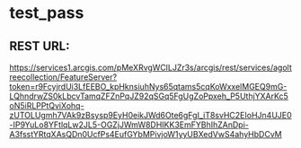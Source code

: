 # test_pass


## REST URL:
https://services1.arcgis.com/pMeXRvgWClLJZr3s/arcgis/rest/services/agoltreecollection/FeatureServer?token=r9FcyjrdUi3LfEEBO_kpHknsiuhNys65qtams5cqKoWxxelMGEQ9mG-LQhndrwZS0kLbcvTamqZFZnPqJZ92qSGq5FgUgZoPpxeh_P5UthjYXArKc5oN5iRLPPtQviXohq-zUTOLUgmh7VAk9zBsysp9EyH0eikJWd6Ote6gFgI_iT8svHC2EIoHJn4UJE0-IP9YuLo8YFtlqLw2JL5-OGZjJWmW8DHIKK3EmFYBhIhZAnDpi-A3fsstYRtqXAsQDn0UcfPs4EufGYbMPivjoW1yyUBXedVwS4ahyHbDCvM
